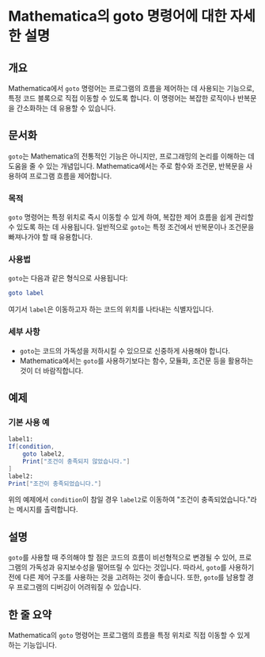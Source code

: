 <!--
Meta Description: # Mathematica의 goto 명령어에 대한 자세한 설명 ## 개요 Mathematica에서 `goto` 명령어는 프로그램의 흐름을 제어하는 데 사용되는 기능으로, 특정 코드 블록으로 직접 이동할 수 있도록 합니다. 이 명령어는 복잡한 로직이나 반복문을 간소화하는...
Meta Keywords: goto, 명령어는, 프로그램의, 흐름을, mathematica의
-->

# Mathematica의 goto 명령어에 대한 자세한 설명

## 개요
Mathematica에서 `goto` 명령어는 프로그램의 흐름을 제어하는 데 사용되는 기능으로, 특정 코드 블록으로 직접 이동할 수 있도록 합니다. 이 명령어는 복잡한 로직이나 반복문을 간소화하는 데 유용할 수 있습니다.

## 문서화
`goto`는 Mathematica의 전통적인 기능은 아니지만, 프로그래밍의 논리를 이해하는 데 도움을 줄 수 있는 개념입니다. Mathematica에서는 주로 함수와 조건문, 반복문을 사용하여 프로그램 흐름을 제어합니다.

### 목적
`goto` 명령어는 특정 위치로 즉시 이동할 수 있게 하여, 복잡한 제어 흐름을 쉽게 관리할 수 있도록 하는 데 사용됩니다. 일반적으로 `goto`는 특정 조건에서 반복문이나 조건문을 빠져나가야 할 때 유용합니다.

### 사용법
`goto`는 다음과 같은 형식으로 사용됩니다:
```mathematica
goto label
```
여기서 `label`은 이동하고자 하는 코드의 위치를 나타내는 식별자입니다.

### 세부 사항
- `goto`는 코드의 가독성을 저하시킬 수 있으므로 신중하게 사용해야 합니다.
- Mathematica에서는 `goto`를 사용하기보다는 함수, 모듈화, 조건문 등을 활용하는 것이 더 바람직합니다.

## 예제
### 기본 사용 예
```mathematica
label1:
If[condition,
    goto label2,
    Print["조건이 충족되지 않았습니다."]
]
label2:
Print["조건이 충족되었습니다."]
```
위의 예제에서 `condition`이 참일 경우 `label2`로 이동하여 "조건이 충족되었습니다."라는 메시지를 출력합니다.

## 설명
`goto`를 사용할 때 주의해야 할 점은 코드의 흐름이 비선형적으로 변경될 수 있어, 프로그램의 가독성과 유지보수성을 떨어뜨릴 수 있다는 것입니다. 따라서, `goto`를 사용하기 전에 다른 제어 구조를 사용하는 것을 고려하는 것이 좋습니다. 또한, `goto`를 남용할 경우 프로그램의 디버깅이 어려워질 수 있습니다.

## 한 줄 요약
Mathematica의 `goto` 명령어는 프로그램의 흐름을 특정 위치로 직접 이동할 수 있게 하는 기능입니다.